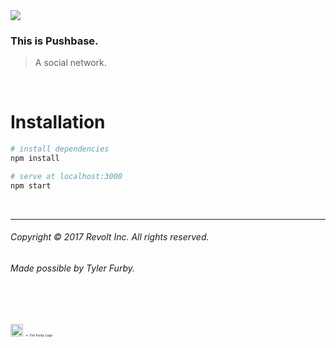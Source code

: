 <img src="https://glacial-forest-28905.herokuapp.com/images/logo.png">

### This is Pushbase.
> A social network.

<br/>

# Installation
``` bash
# install dependencies
npm install

# serve at localhost:3000
npm start
```

<br/>

---

###### Copyright © 2017 Revolt Inc. All rights reserved.

###### Made possible by Tyler Furby.

<br/>
<br/>
<p>
    <img src="https://www.dropbox.com/s/40a3rzhaou01vqd/mocha.png?raw=1" width="20px">
    <em style="font-size:5px"><- The Furby Logo</em>
</p>
